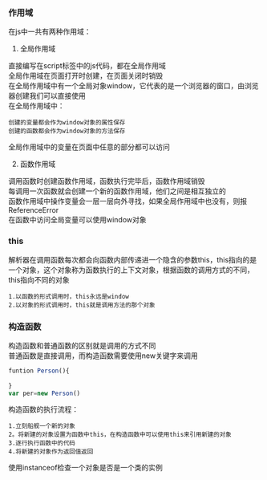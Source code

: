 ### 作用域

在js中一共有两种作用域：

1. 全局作用域

直接编写在script标签中的js代码，都在全局作用域  
全局作用域在页面打开时创建，在页面关闭时销毁  
在全局作用域中有一个全局对象window，它代表的是一个浏览器的窗口，由浏览器创建我们可以直接使用  
在全局作用域中：  

    创建的变量都会作为window对象的属性保存  
    创建的函数都会作为window对象的方法保存

全局作用域中的变量在页面中任意的部分都可以访问

2. 函数作用域

调用函数时创建函数作用域，函数执行完毕后，函数作用域销毁  
每调用一次函数就会创建一个新的函数作用域，他们之间是相互独立的  
函数作用域中操作变量会一层一层向外寻找，如果全局作用域中也没有，则报ReferenceError  
在函数中访问全局变量可以使用window对象


### this

解析器在调用函数每次都会向函数内部传递进一个隐含的参数this，this指向的是一个对象，这个对象称为函数执行的上下文对象，根据函数的调用方式的不同，this指向不同的对象  

    1.以函数的形式调用时，this永远是window
    2.以对象的形式调用时，this就是调用方法的那个对象

### 构造函数

构造函数和普通函数的区别就是调用的方式不同  
普通函数是直接调用，而构造函数需要使用new关键字来调用
```javascript
funtion Person(){
    
}
var per=new Person()
```
构造函数的执行流程：

    1.立刻船舰一个新的对象
    2。将新建的对象设置为函数中this，在构造函数中可以使用this来引用新建的对象
    3.逐行执行函数中的代码
    4.将新建的对象作为返回值返回
使用instanceof检查一个对象是否是一个类的实例